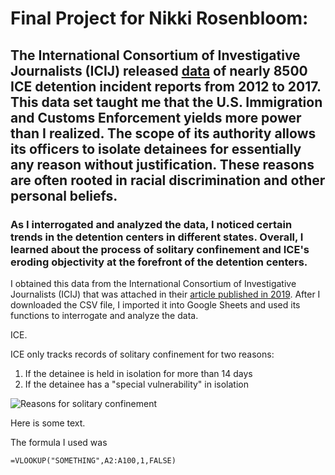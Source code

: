 # Final Project for Nikki Rosenbloom: 

## The International Consortium of Investigative Journalists (ICIJ) released [data](icij-solitary-voices-final-dataset-for-publication.csv) of nearly 8500 ICE detention incident reports from 2012 to 2017. This data set taught me that the U.S. Immigration and Customs Enforcement yields more power than I realized. The scope of its authority allows its officers to isolate detainees for essentially any reason without justification. These reasons are often rooted in racial discrimination and other personal beliefs. 

### As I interrogated and analyzed the data, I noticed certain trends in the detention centers in different states. Overall, I learned about the process of solitary confinement and ICE's eroding objectivity at the forefront of the detention centers.

I obtained this data from the International Consortium of Investigative Journalists (ICIJ) that was attached in their [article published in 2019](https://www.icij.org/investigations/solitary-voices/about-the-solitary-voices-data/). After I downloaded the CSV file, I imported it into Google Sheets and  used its functions to interrogate and analyze the data.

ICE.

ICE only tracks records of solitary confinement for two reasons:
1. If the detainee is held in isolation for more than 14 days
2. If the detainee has a "special vulnerability" in isolation

![Reasons for solitary confinement](https://user-images.githubusercontent.com/68294139/89715939-2dfe1180-d95e-11ea-963f-5616876bf1be.png)

Here is some text.

The formula I used was

```
=VLOOKUP("SOMETHING",A2:A100,1,FALSE)
```
